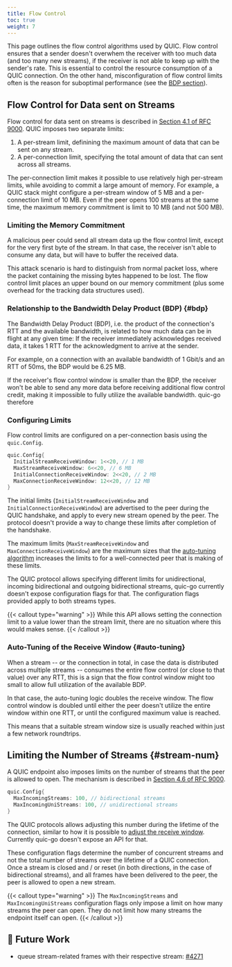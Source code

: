 ```yaml
---
title: Flow Control
toc: true
weight: 7
---
```


This page outlines the flow control algorithms used by QUIC. Flow control ensures that a sender doesn't overwhem the receiver with too much data (and too many new streams), if the receiver is not able to keep up with the sender's rate. This is essential to control the resource consumption of a QUIC connection. On the other hand, misconfiguration of flow control limits often is the reason for suboptimal performance (see the [BDP section](#bdp)).


## Flow Control for Data sent on Streams

Flow control for data sent on streams is described in [Section 4.1 of RFC 9000](https://datatracker.ietf.org/doc/html/rfc9000#section-4.1). QUIC imposes two separate limits: 
1. A per-stream limit, definining the maximum amount of data that can be sent on any stream.
2. A per-connection limit, specifying the total amount of data that can sent across all streams.

The per-connection limit makes it possible to use relatively high per-stream limits, while avoiding to commit a large amount of memory. For example, a QUIC stack might configure a per-stream window of 5 MB and a per-connection limit of 10 MB. Even if the peer opens 100 streams at the same time, the maximum memory commitment is limit to 10 MB (and not 500 MB).


### Limiting the Memory Commitment

A malicious peer could send all stream data up the flow control limit, except for the very first byte of the stream. In that case, the receiver isn't able to consume any data, but will have to buffer the received data.

This attack scenario is hard to distinguish from normal packet loss, where the packet containing the missing bytes happened to be lost. The flow control limit places an upper bound on our memory commitment (plus some overhead for the tracking data structures used).


### Relationship to the Bandwidth Delay Product (BDP) {#bdp}

The Bandwidth Delay Product (BDP), i.e. the product of the connection's RTT and the available bandwidth, is related to how much data can be in flight at any given time: If the receiver immediately acknowledges received data, it takes 1 RTT for the acknowledgment to arrive at the sender.

For example, on a connection with an available bandwidth of 1 Gbit/s and an RTT of 50ms, the BDP would be 6.25 MB.

If the receiver's flow control window is smaller than the BDP, the receiver won't be able to send any more data before receiving additional flow control credit, making it impossible to fully utilize the available bandwidth. quic-go therefore 

### Configuring Limits

Flow control limits are configured on a per-connection basis using the `quic.Config`.

```go
quic.Config{
  InitialStreamReceiveWindow: 1<<20, // 1 MB
  MaxStreamReceiveWindow: 6<<20, // 6 MB
  InitialConnectionReceiveWindow: 2<<20, // 2 MB
  MaxConnectionReceiveWindow: 12<<20, // 12 MB
}
```

The initial limits (`InitialStreamReceiveWindow` and `InitialConnectionReceiveWindow`) are advertised to the peer during the QUIC handshake, and apply to every new stream opened by the peer. The protocol doesn't provide a way to change these limits after completion of the handshake. 

The maximum limits (`MaxStreamReceiveWindow` and `MaxConnectionReceiveWindow`) are the maximum sizes that the [auto-tuning algorithm](#auto-tuning) increases the limits to for a well-connected peer that is making of these limits.

The QUIC protocol allows specifying different limits for unidirectional, incoming bidirectional and outgoing bidirectional streams, quic-go currently doesn't expose configuration flags for that. The configuration flags provided apply to both streams types.

{{< callout type="warning" >}}
  While this API allows setting the connection limit to a value lower than the stream limit, there are no situation where this would makes sense.
{{< /callout >}}


### Auto-Tuning of the Receive Window {#auto-tuning}

When a stream -- or the connection in total, in case the data is distributed across multiple streams -- consumes the entire flow control (or close to that value) over any RTT, this is a sign that the flow control window might too small to allow full utilization of the available BDP.

In that case, the auto-tuning logic doubles the receive window. The flow control window is doubled until either the peer doesn't utilize the entire window within one RTT, or until the configured maximum value is reached.

This means that a suitable stream window size is usually reached within just a few network roundtrips.


## Limiting the Number of Streams {#stream-num}

A QUIC endpoint also imposes limits on the number of streams that the peer is allowed to open. The mechanism is described in [Section 4.6 of RFC 9000](https://datatracker.ietf.org/doc/html/rfc9000#section-4.6).

```go
quic.Config{
  MaxIncomingStreams: 100, // bidirectional streams
  MaxIncomingUniStreams: 100, // unidirectional streams
}
```

The QUIC protocols allows adjusting this number during the lifetime of the connection, similar to how it is possible to [adjust the receive window](#auto-tuning). Currently quic-go doesn't expose an API for that.

These configuration flags determine the number of concurrent streams and not the total number of streams over the lifetime of a QUIC connection. Once a stream is closed and / or reset (in both directions, in the case of bidirectional streams), and all frames have been delivered to the peer, the peer is allowed to open a new stream.

{{< callout type="warning" >}}
  The `MaxIncomingStreams` and `MaxIncomingUniStreams` configuration flags only impose a limit on how many streams the peer can open. They do not limit how many streams the endpoint itself can open.
{{< /callout >}}


## 📝 Future Work

* queue stream-related frames with their respective stream: [#4271](https://github.com/quic-go/quic-go/issues/4271)
